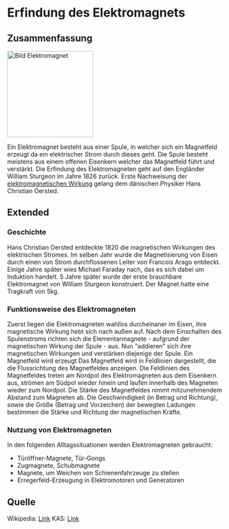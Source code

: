 # Erfindung des Elektromagnets

## Zusammenfassung
<img src="https://upload.wikimedia.org/wikipedia/commons/1/17/Industrial_lifting_magnet.jpg" width="200" alt="Bild Elektromagnet">

Ein Elektromagnet besteht aus einer Spule, in welcher sich ein Magnetfeld erzeugt da ein elektrischer Strom durch dieses geht.
Die Spule besteht meistens aus einem offenen Eisenkern welcher das Magnetfeld führt und verstärkt. 
Die Erfindung des Elektromagneten geht auf den Engländer William Sturgeon im Jahre 1826 zurück.
Erste Nachweisung der [elektromagnetischen Wirkung](https://de.wikipedia.org/wiki/Magnetismus#Elektromagnetismus) gelang dem dänischen Physiker Hans Christian Oersted.
## Extended

### Geschichte
Hans Christian Oersted entdeckte 1820 die magnetischen Wirkungen des elektrischen Stromes.
Im selben Jahr wurde die Magnetisierung von Eisen durch einen von Strom durchflossenen Leiter von Francois Arago entdeckt.
Einige Jahre später wies Michael Faraday nach, das es sich dabei um Induktion handelt.
5 Jahre später wurde der erste brauchbare Elektromagnet von William Sturgeon konstruiert.
Der Magnet hatte eine Tragkraft von 5kg.
### Funktionsweise des Elektromagneten
Zuerst liegen die Elektromagneten wahllos durcheinaner im Eisen, ihre magnetische Wirkung hebt sich nach außen auf. Nach dem Einschalten des Spulenstroms richten sich die Elementarmagnete - aufgrund der magnetischen Wirkung der Spule - aus. 
Nun "addieren" sich ihre magnetischen Wirkungen und verstärken diejenige der Spule.
Ein Magnetfeld wird erzeugt
Das Magnetfeld wird in Feldlinien dargestellt, die die Flussrichtung des Magnetfeldes anzeigen.
Die Feldlinien des Magnetfeldes treten am Nordpol des Elektromagneten aus dem Eisenkern aus, strömen am Südpol wieder hinein und laufen innerhalb des Magneten wieder zum Nordpol.
Die Stärke des Magnetfeldes nimmt mitzunehmendem Abstand zum Magneten ab.
Die Geschwindigkeit (in Betrag und Richtung), sowie die Größe (Betrag und Vorzeichen) der bewegten Ladungen bestimmen die Stärke und Richtung der magnetischen Kräfte.
### Nutzung von Elektromagneten
In den folgenden Alltagssituationen werden Elektromagneten gebraucht:
 - Türöffner-Magnete, Tür-Gongs
 - Zugmagnete, Schubmagnete
 - Magnete, um Weichen von Schienenfahrzeuge zu stellen
 - Erregerfeld-Erzeugung in Elektromotoren und Generatoren

## Quelle
Wikipedia: [Link](https://de.wikipedia.org/wiki/Elektromagnet)
KAS: [Link](http://kas.zum.de/wiki/Elektromagnet/Trafo)
